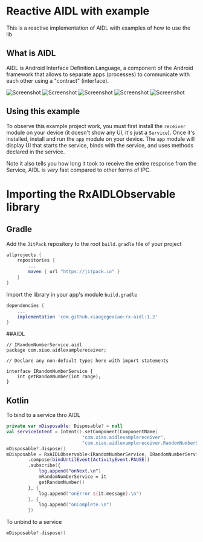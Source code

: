 # Reactive AIDL with example

This is a reactive implementation of AIDL with examples of how to use the lib

## What is AIDL
AIDL is Android Interface Definition Language, a component of the Android framework
that allows to separate apps (processes) to communicate with each other using a "contract" (interface).

![Screenshot](https://github.com/xiaogegexiao/rx-aidl/blob/master/screenshots/screenshot_client1.png)
![Screenshot](https://github.com/xiaogegexiao/rx-aidl/blob/master/screenshots/screenshot_client2.png)
![Screenshot](https://github.com/xiaogegexiao/rx-aidl/blob/master/screenshots/screenshot_client3.png)
![Screenshot](https://github.com/xiaogegexiao/rx-aidl/blob/master/screenshots/screenshot_client4.png)
![Screenshot](https://github.com/xiaogegexiao/rx-aidl/blob/master/screenshots/screenshot_receiver.png)

## Using this example

To observe this example project work, you must first install the `receiver` module on your device
(it doesn't show any UI, it's just a `Service`). Once it's installed, install and run the `app` module
on your device. The `app` module will display UI that starts the service, binds with the service,
and uses methods declared in the service.

Note it also tells you how long it took to receive the entire response from the Service, AIDL is *very* fast
compared to other forms of IPC.

# Importing the RxAIDLObservable library
## Gradle
Add the ```JitPack``` repository to the root ```build.gradle``` file of your project
```groovy
allprojects {
	repositories {
		...
		maven { url "https://jitpack.io" }
	}
}
```

Import the library in your app's module ```build.gradle```
```groovy
dependencies {
    ...
    implementation 'com.github.xiaogegexiao:rx-aidl:1.2'
}
```

##AIDL
```aidl
// IRandomNumberService.aidl
package com.xiao.aidlexamplereceiver;

// Declare any non-default types here with import statements

interface IRandomNumberService {
    int getRandomNumber(int range);
}

```

## Kotlin
To bind to a service thro AIDL 
```kotlin
private var mDisposable: Disposable? = null
val serviceIntent = Intent().setComponent(ComponentName(
                            "com.xiao.aidlexamplereceiver",
                            "com.xiao.aidlexamplereceiver.RandomNumberService"))
mDisposable?.dispose()
mDisposable = RxAIDLObservable<IRandomNumberService, IRandomNumberService.Stub>(this, serviceIntent, IRandomNumberService::class.java, IRandomNumberService.Stub::class.java)
        .compose(bindUntilEvent(ActivityEvent.PAUSE))
        .subscribe({
            log.append("onNext.\n")
            mRandomNumberService = it
            getRandomNumber()
        }, {
            log.append("onError ${it.message}.\n")
        }, {
            log.append("onComplete.\n")
        })
```

To unbind to a service 
```kotlin
mDisposable?.dispose()
```